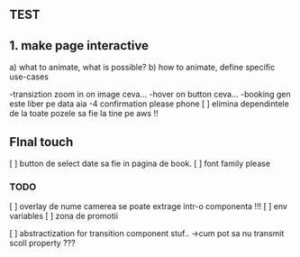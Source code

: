 ## TEST

## 1. make page interactive

a) what to animate, what is possible?
b) how to animate, define specific use-cases

-transiztion zoom in on image ceva...
-hover on button ceva...
-booking gen este liber pe data aia
-4 confirmation please phone 
[ ] elimina dependintele de la toate pozele sa fie la tine pe aws !!

## FInal touch
[ ] button de select date sa fie in pagina de book.
[ ] font family please


### TODO
[ ] overlay de nume camerea se poate extrage intr-o componenta !!!
[ ] env variables
[ ] zona de promotii

[ ] abstractization for transition component stuf..
    ->cum pot sa nu transmit scoll property ???